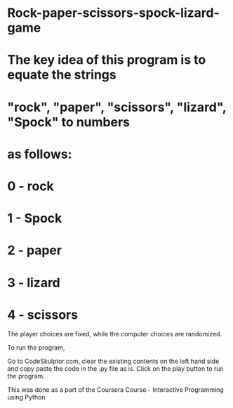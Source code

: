 # Rock-paper-scissors-spock-lizard-game

# The key idea of this program is to equate the strings
# "rock", "paper", "scissors", "lizard", "Spock" to numbers
# as follows:
#
# 0 - rock
# 1 - Spock
# 2 - paper
# 3 - lizard
# 4 - scissors

The player choices are fixed, while the computer choices are randomized.


To run the program,

Go to CodeSkulptor.com, clear the existing contents on the left hand side and copy paste the code in the .py file as is.
Click on the play button to run the program.


This was done as a part of the Coursera Course - Interactive Programming using Python
